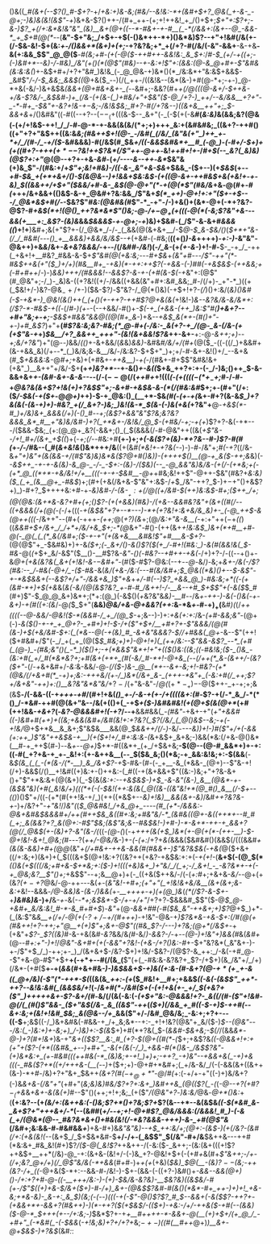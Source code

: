 ()&((*_#(&+(--$?()_#-$+?-*+/_+&:+)&-&;(#&/--&!&:-*+(&#+$+?_@&(_+-&-_-@+;-)&)&(&!(&$"-+_)&+&-$?()++-/(#+_++-(+;+!++&!_+_/()+$+;_$+"+:$?+;-&-)$?_+(/+:&*&!&"&"_(&)__&+(@+((--*-#&+-+-#__(_-*(/&&+:(&+--@_-&&-*_+_$+#(@(*--_(__&"-$+"&;_/+$+-+$(-()&*++-*+)()&*&)$?--+"+!&#(/&(+-(/-$&-&!-$+(&:_+-/()&&+*(&+)+(+;_-+?&?&;+*_+(/+?-#(/&/(-&"-&&+__-&-+&__-&(+:&&_$$"_@_@($__-#_(&;+#-(+(-@($-++#++-&&!&:_&_$+:_/_#-$_(+/-+((+;-(-)&#+*--&)-/-#&)_/&"(+()(*(@$"(#&)--+-&:+!$"+:(&&:(@-&_@+#+-$"&#&(&:&:&(_)+-&$+#+/+?+"&#_)&!&_(-_@_@&-+)&*()(*_/&:&*+"&:&$+&&$-_&#$"_/-/-$_&&;_&&$((_@+&($_--)(/(_++-/((&!&--(&*(&-)+#(@-*+;-+-)_@-*+&(-&/-)&+&$&*_(&&_+(@+#&+&+-_(--*&#+;-&&?(#+*_+(/_@(((@-&+/-$++&-+/&-$?&/-_&$&#-)+_(/&-(+(&-(_)+#&/+"+$&"($-@_/+?-)_++/--&/&&__+?+"-_-*-#+_-$&"+-&?+!&-+$-$&;-/&!&$&;_#+?-#(/+?&--)((&+&__++"+;_$-&&+&*+/()&#&"((-#((--+?--($--_(+$(((&-$--_&+"(-_(-$(+(-&__#(_&:&)_&(&&;&?(@&(-(+/+!&$-++!_/_/-#-@-*-+-&&(&(&/(*+;+)+++_&:+(&#&#&;_((&+?-++#()((+"+?+"&$++((&:&_&;(#&++$+!(@-_-/&#(_(/&/_(&"&(+"_)++_+-*+/_/(#-/_-+/($-_&#&&&)-#(/&$(#_$&*+/((-&&$&#&*+__#_(-@_)-(-#+/-$+)+(+((#+?-++$+(+*--$?&!++$?&*(/$"++-@++-*&!_++#+!+-_/_#+$(--_&?(_&)&)(@$?+:+"_@(@--+?+-+&_-&#_-(*+/----&--++*-_&*_$&"&(+)&_$"-/(#&:+/+*$"+;&!+#&)-/((-&-_&"+&-$&*+$&&_-($+--)(+_$&$_(+--*+#-$&_+(+*+&+/()-$(&_@&--)+!&&+$&:&$-(+((@-&+-++_#&$+&(+&!+-+-&)_$_((&&++/+$+"($&&_/+#-&-_&$(@-@+"(*-+(@(*$"(#&/&*+&_-_@(#+*-#(*+++/&+&&+(()&$-&-+_@&#+?&:&&_/$"&+_$(*_++)-@+!+:+"($+-+$---/_@&*&$+#(/-_-$&?$"_#&:(@&#&(_#$"-*_-+"-/-)+&()+(&*-@+(-*+?&?-@$?-#_+&$(*+!(@()_++?&*&*$"()&;-@-/+$-@_+(+((($-@(*(-&;$?&"+&---&&(+___+:_&$?-(&)&_&&_$&&&$_-_+-@+;-+_)&)+$&#-(_/$"-&-&+#_&&&((_)+!+__)&#+;&(+"$?+-(/_@&*_/-/-_(_&&(@(&+&+__/-$_@-$_&-$&/()_(_$+*+"&-(/_/_#&#(---()_+__&&&)+&&/&/&$--+_(+&#-(-#&;(__((+()_)-&_++++)_-+:-)_-&"&"_-_@&++)+&_&_/&+-_&+&?&&&/_-+--/(/&#_#-/&!_)(*-/_&-*(+_(+-&-_)+!-#-__$-_-+_/_-++(_+&+!+__#&?_#&&-&-$+*$"&#(@(+&:&;---#+$&*+_(*&"+#---/$"-++"(*-#&$++&(+"($_)+/+)(#&__#+_-+&)(*-++:++$?(-+&&-(*-)___#_#(*-+&$&$-(++&*&;+(-#+#++_/-)-)_&&)+++/(#&&&!--&&$?-&-+-(+#(&-$(-+_&"+:(@$"(#_@&"+;-/_)-_&)&-((+?&!((+/-/&&((+&&(&"+#+:&#_&&;_#-/(/+)-_+"-*_)((+(_$&!+/-)&?-@&$_-+/+$-)($&-$?_)-_$"&?-/_@(*()&)(-+$+!+?-_(/_)()+:&/(*&*_)()&#(___-$-+&*-)_@&!(&()++(_(+()(+-++?-++#$?_@+&(&(_+!&!-)_&--&?&/&-&/&*+:(/$?-*-#&$-+((_-(/_#-)(+-_-(--+&&/_-_#()+*-$(-+_(+&&-(++_)&:$"_#(__)+&+?--+#+"&;+-+;__-$&$+#_&&"&&_@((_@(#+_&*-)+&_--+&$_&(*+-(#()+"-+-)+#_&$?_)+"+__(_#$?&:&;&?-#&;(*_@-#+(-/&:-_&(+?-+_/(@-_&-(/&-(+(+$"&-+_+)_$&__/+?_&&++_+++"-(&!(&+&&!$?&_++-&+-__+:-@_-&++;+)--+;&/+?&"_)+"(@-_-)_&&/_(()_+-&+&&/(*&*&)_&&)_-&#&#_/&/+/(#+_(@($_-((-((/_)+&&#+(&-+&&_&)(/+--*_(_)&/&;&-&__/&/-/&:&?-$+$+"_)+;+/-#-&+-&!()+/_--&+&(#_$_+&&&:&-_@_#+;_+&)+(+#&+-_++&__)-+(-_/(#&+-#+$$"&#&!&+(+&"_)__&++"+/&/-$+__(+_+)&?+*--_+-&()_+-&((_$+&_++?+:+-(-_/-)&;()++_$-&-&&+&+_+-(&#-&+-&-&--_--(/_-_$(--@(/($_++#+_+!(((_(-(+((($(-(*+_-$+;_#-/-#-+_@&?&*(&+*$?+!&(+)+?&$$"+;-&+#-+&$&-&-(*(/(#&:&#_$+;+-(#+"(/+:($_/-$&(-+($+_-@_@+)_++)-$-+_@&:()_(__+*-$&*(#(-(+-+(*&+-#+?(&-&_$_)+?&(&(-(&-+)+)-#&?_+(/_&+?-)&;_)&!(&-*_$(&-(-)&(+&(_+?&"+__@-_+*&$(*-#_)+/&)&+_&&&(/+)(-()_#--+;(&$?+&&"&"$?&;&?&?&&&_&*_#__+"&)&/&#-)+?(_+*&+-/&!&/_@_$-(+#&/-*+;-+(+_)$?+?-&(-+*---/($&&-$&;_(+:(@_@+_&?(-&&+;()_(_$(&&&(/-#-@&"++((&(_+$"&--/+!_#+/(&+_+$((_)+(-*+;(/-*-#&:+#__(+-)+;_+(-&($?+(&)-*+?&--#-)$?-#(#(_+-_/-/_#&--(_#(*&+&!&*()&*+++/&__((+(&_#(*&!+_-*+?&(-*-)-)-#-/&"+;_#(-+?_((/&-&*+"+)&"+(_&(&&-+/(#$"&)&)&*&($?_@+#()&)_)-(+_+++$()__(@-+_&($-++;&*&)(-_-&$++_-+-+-&(&)-&_@-_-/-_-$+:-(&)-/($&)(--_-@_&&"&)&/&-(+(/-(+*&;+(-(+*_@_((*+*-+&/&!+/+__(((-+-+-$&#__-@+_+#&;&!++$"-@++-$&"(#&?+_&:&)($_(_+_(&__@+_-#&$_)+;(#+(+&(/&+&-$"&"+:&$-/_+_$_/&"-++?_$-)+$-$+"()+&$?+)_)-#+?_$++++&:+#-+-*&)&#-/-(_&-$__+:+$(/_@((+/&#_-_$(++)&:&$-#+;($++_/+;(@(@&:(&+*&-&?+#+(+;()$?-_(+(+&&_)(#&)-/_(+&--&&_#&?&"+(&+_((#(/--((+&&&(/+(_@(-(*-/+(((-*+(&$&"+?+--*---)-*+(+?&!+:&+&/&_&)+-_(-@_++$-&(@++(((*-/&++"--(#+(-+++_-(++;_@(*+?_)(_&*+;(@_/&:+"&-&__(-_+:+"+$+(-$+_((_)((_&&#+$+/&+_/_/+*+/&/+&_$+;-*(@_&+"-#()-(++(&+*+!&:&$_)&+(*+#__+#-@(-_@(_(_(*_&(/&#+;($-+-_+"(+(_&+&___&#&!$"+#___&-$+?-*(@(@$"+_-$&#&)+)+-&_($+;(-_&+/()-&()$?($(+_/-#+!(#&:_)-&(#(&&!&(_$-#&-_@(*(*+$+_&/-&$"($__()-__#$?&*_-&"-(_)(-_#&?--+#++_-+&(*-/+)+?-/-((--+()+-&*_@+(+&(_&?&(_&+(+!&!-&-$-$&#+"-*(#($-#$?-@&:(--$+$_--@-_&/_)-_&;+_&+-/&(-/$?(#&:--_/-#&(-@+/_-($-#&_-&(*&/($+$&-_/&:(-_--#(&_/&#+;_$_@&((*&)()+--$-&$"-+-*&$&&_+(--&$?+/+"-/&&+&_)$"_+&*+_+/-#(--)$?_+&&_@_)-#&:&;+*((-(+(&#-*+)+$(+&_&(_&(-&/(@(&$?&?_+-#-#_/&++!-/-__&--+#_$+$$"+(-&($_$_#(#+)$"-$_@_@_&+)&*+;(*+:(@_)(-&$()(*+*&?&"&_&)-__#-_-/&_+-++-)-&(*-*()&(-+-&+)-+(#((+:(&_/-@_(_$_$+"(__&&)_@&/+&-@+&&?(++:_&-*&_+-_#-$+)_+($__&#_)(_(/_++((((--@-&&/-@&!($-*(&&#-/_+_/(@_$-_+;&--)-)+:_+&(+:+:_/&-_(+#-&&;&"_-(@+(-)-*&_($()-+-+_+_@+?-_+#+)+!-$-/+($"+$+/__+#+?+_-_$"&&&/(@(#(&-)+$(+&/&#-$+:(_(*&--@(-+(&)_#_-&+&"&&&?-$_/_/+#_&&(_@+*-&--$"(++!($+#&#+/$"(-_/_+(_+_(@($_$_#&;+)+)-@+!+)(_(++/&:--$"&&-&$?_--*_(+#(_(@-)_-(#&;&"()(_-*_)($()+;-+(*&&$"&*+!+"+(($()&:((&;((-#&!&;($-_()&_-(&:+#(_+/_#(*&*&?+;+#(&+(+*+_(#(-&/_#-*+!-@+&_(--(/++(*_&-(&++/-(&?($+"-_(/-*+*&+&#+/_-&:_&-&&/-@-_(/($-)&-_@__(*+--&+-&;+!-#&?-(+*(@&/(/+&+#(*_-+)+;&:-+++&/(+-/_)&*(/&+_&-_(+++-*&"+_(-&:+#(/_++;$?+/&+&"-++)+:()__&?&"&*&"&/_+$?-/($+"&-&"-/_@(_($+*-_+)-$-@($++-_+-+;+;&(&$__-/(-&&-((-+_+++-+#_/(#+!+&(*()_+-/-&-+(+-/+((((&+:(#-*$?-+(/-*_&_/-*(*()_/-*&#-++#(@(&+"&--/&(+(()+(_-+$_+($-)&#&#&!(+(@+$(&(@+*_(+#(++!&&_-+&+?_(-_&?-@&&&#+!(-+?_/--+__&&#&&(*_-(#&"-*+&+-+"(*+"+&&#((-)&#+#(++)+_((&;+_&&(&_#+/&#_(&!+:+?&?(_$?(/&/_(_@()&$--&;-*_+(-+!&/_@+$+*&__&_&+;$"&$&___&&(@_$_&&++/(/-)_-&/-*---&_)_)+!-)_#_($"+/+(-&&(+:++_)$"&"++&$&-+__)(+($+!+/_#+:&:&-(*&+&$+_&+&;-)&&(*&:(/+&-@()&*(__#-+_++$(#-)_--_&_+--@+)_$+*-#((&*+_(+_/+$&+&;__-$(@--(@-#_&&*+)+-+:((-#(_+?+&-+_+-_&!+:(+-&++&__(--_$($&_&;()(*&;-+_&&:&!&;+:-$(&&__(-&_$(&_(_(_-(*(&-/(*-__)_&_/&+$?-+_$-#&-(#-(-_+__-&_(*&&-_(@+)--$"&-+!(/+)-&&$(/()__+!&#((+)&:+-()++&:-(_#((-+(&+&&+$"((&:-)&;+"+?&-&+()+"$"+*&:&+(@(&+)(_-$(&(*&:+:--_+&$&$-)+$_-&-&"(&-)_&__(@&*-+-(&$&"&)(+_#(_&!&/+*_)(((*+(-(-$&!(++:&(&(_@((&-((&"&!+*(@_#()_&__(/-$+--(()_)()$"+/((-(+*(#(++!&-+/_)(++((*&$+--_&)+!&)__&&(&+-&)_/&#_++?&?&-+_-)+/&?+"_-+"&!_/_)&"(_(*_$_@&#&!_/+&_@+_----(#_(+*-/&&&:-@&+&#&$&&_&_#+/+_+(_#_++$&_&((#+:&;+#&"&/-*_(&#&((@+-&((++*+--#_#(_+;_&(&&?+?_&(@+:-#$"_$&;(&$"&;&--#&$&!-)+#-)-*-&+*-++-+_&&+?(@(/_@&$(+-(&)+?-_&"(&-/(*((-_(@-(_)(-+*+_++(_&(+$_)&*(+-@(+(*-(++-__)-$_-_@+!&!-&+!_@&;(#---*$?($_++/-@&/_&-)+-_(-(+:_/+?+_&(_&&&($&#&#()(&&$(/(((&&#_+(&(&-&&)+#+(_@_@_(&"_+(/+#&+-++&-&&*(#(#&*&+-)$"&?&$&(_-_+&(_@($+&+((/+:&;+)(&+)+(_$(((&+$(@+!&:+?((&?++(+&?-+&$&:+:+(-*+(+!-*(__&+$(-(@_$(*___(()&(+$(((/&;+#+&-$+*&;+:($-)+!(((+&)&+_)+"&/_/(_+;-/_&+!_-_-&?&*+-+(-+_@&;&?__$"()+;_+&$$"--+;&__@+)+(-_((+&($++&/-/(-(_+:_#+;+&+&-_&/_--@+(+(&_$?(+-+$?_@&/-@-++*---*&(_+-_(*&"&!-_+#+;(_+"+"(_+!&!&+&/&__(&*_+(&+;&-&:+_&!--&&&*-/_@-&&)&-(&-/_)&&(*+*-__++++_-_+)(+(@_)&*(_(*(/$?-&-$+-_+___)&#&)&-_)+/__&-_+-_&(-_-*+;&$&*-$-/+-+/+"_/+?+?_-_$&&&#_$$"($-@_$_@-+&#+_&/&:&!_#-*-&_#+#+$_)-_&"_+(@_-&&+#_#_(-#($&_&"-++&+;+)$?_@+$_)+*-(_(&:$"&_&__+(/+/-@(+(-$?+/-$+/(#+++)-_+!&"-@&-+*_)$?&*&-+&-$+:(/_#(@(+(#&++!+?-++;+"_@__+(+)$"+;&+-@$"(_(#&_$?-/---)+?&;(@+*(/&$+*-+(+&"+_$?-_$?((&)_#-&-+&(&#_-&?_&&/&_(#_-&/_)-&&?-/-_+-_-(@-)+!&"+)&&(#_&(_&#+_(@--_#+:+"-)+!_/_@&"-&+#+(+(-&&"+?&!-(+&-/+?()&:-#_+-$+"&?&*(_&"&+-)-+-/$"+$_/_)-++;+-_)_/(&+&+$-/&?-$+)+!&/-$&?-/(@$?-&_++:_/-&(-+#_@--$"+&_-_@-#$"+$+__+(-+*+--#(/(&_(__$"(+(_-#&:&-&?&?+_$?-/+$+)(&_/&"+/_/+)(/&*-(+#($__+-+(_&&_(#+&+#&*-)-)&$&&+$-+_)&_((+:&-(#-&+?(@-$+*(+_-+$-&((_@+/&)(-$"(*-++*-$(*((&(&*_++:-(+*($_#&!+__#+;+&&$_((-&(-(&$$"_++*-++?--&!&:&#(_(&&$&/+!_(-/_&+#(*-/&#($+(-(+!+&(+-_+/_$(+&?+($"_)+++++&+-$?-&+/(#-_&/(/(&(-&:(*-(+$+"&:-@&&&!+?-_&((/(#-($"+!&#-@(/(_(#()$"&&-_($+"&$(/&-_&_((&$"-++*(*($+)(/&&_+_#((-$_-+)_$-++#(--&+:&;+(&!+!&#_$&;_&(@&--/+*_&&($"+/-/&#_@&/&;_-&:+;+?+---((-$__+;&$((-/_)&+&#&(-#&&-+_/+_&;&*--+:-_+!+!&?(@&"+_&/($-)_$--(@&"---/&:(_-)&:+)+-&;+)_/-)&)+:-$(&_$+)+#(*+?&(_$-(_&&#-$&+&;-$(/_/(&&_&*-@-)+?(#+!&+_)&-+"_&+(($$?__&:_#_(+?-$(@+((#(*-(_$+;+&$?&_((-@&&+!+:+(+"+($?-(+*((&#&_+--)+#+"_-&(+(&(-/_)_+&&-#(*()&-_/&$$?&"-(+)&*&:+_(+-#&#(((++#&(-*_(&)&;+-+!_)+)+;-++?_-+)&"--+&&+&(_-+)+&(((-_#&($?+*((+/+$+$+&-(__(--)_+($+;+)-@+#+*&#+;(_+/&-&/_/(-(-&&(&+((&++(&-)-*+#-/&)+?+"&+_$&++_(&+?(#($-+_@+*$"_-_@_/_#(_+:(-+/+-+"((-)+)&/&$+?($-)&_&+&-(/&"+"_(+#+"(*&;&)&)_#&/$?+?+:&+_)&#++&_(@(($?_(_-(*(*-@--+?_(+#$?-_($_+&*&_+&+-&(&(+)_#--$"()(++;+!+;&;_(+($"_/(@&"+?_-_)&:&/_@&_-@+*()&:_+(__(+:&?--(+_(&/+:(*&*++&:(-()&;$?+*()+?&;$?+_$?(&--+*--&(&$&_((-$(*&#_&-_&+$?+"+++&+/-*_(--(&_#_#(_+/--+;+!-@+#$?_@&/&&&:(/&&&!_#_)-(-&(_+/(@&*(@--_#&?&*&+()+#&(&!(/-*&?&&&-+++)-&-_+#(@$"&_(/&#+;&:&&-#-#&#&&_+___)+&-#+)&_&"&"&)--+$_++:&/+;(@+:-(&$-)(+(/&?-(&#(/+:(+&(&!(-_-(&+$_/_$+$&*&#-$__+/-/+-(_&$$"_$(/&"-#+/&__$&++&---++#(*&:&+_#&_&!(#+)$?_/($-@(_&!$?_$+$+&++-/(-&:($-_&++;-(&:(&+(((+!$?++&$+__++*(/&)-@_-+:(&+&-(&!+/-(-)&_+?-@&!+$+(-(+#_+_&(#+_$"&++;-/+-(/+;&?_@+/+)(/_@$"&/&$($-*+&&_(#_+_#-)+_+(+_(+&)(*_$&)_$_@(__-_(&)$?--($&;-++(&?-/_+_((*-@+&($-*+:--&&-#-/&!-)-$+-(&&-(-((+?-)&#()+*-&_&--&&(@+)()-/+:+?+#-@-((_-__+_++/&:-)-(+)-$&/&-&?&)-__$&?&)((&$&/-#(+-/$"_$((+)+&-$_/&+($+)-#-/+)_&+-(@&$$?&#-#(&()(*&*-#+_++-)+)+!_+&-&;+*&-&)-_&-+:_&_$_)(_&;(-(--)(((_-+_(_-$"-@()$?$?_#_$--&&_+(-&_($$?-++?+-(+&&+*+-&&+?(#&++)-)(*-++?($(+_$&$_/-(($+)-+&:-/+/-++&($-+_#(--(&_&)($-@-*_$+++*_(+--/+:&;-)_$&*$?+-+_+__#++++-*-&&+_-_@(__(+)+$+/(+_@_/_-+#+"_(-*&#(_-(-$&&_(_-+!&;&)+?+/+?+_&;_$-+-)($(#(__#++_@+)_)__&+-@+$&$-)+?&$_(&#_:_:
